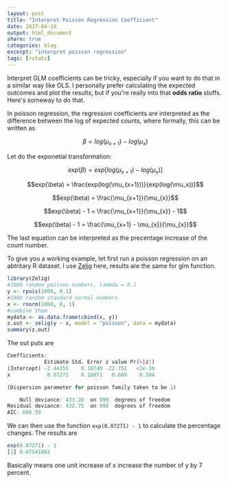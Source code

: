 ```yaml
---
layout: post
title: "Interpret Poisson Regression Coefficient"
date: 2017-04-19
output: html_document
share: true
categories: blog
excerpt: "interpret poisson regression"
tags: [rstats]
---
```



Interpret GLM coefficients can be tricky, especially if you want to do that in a similar way like OLS. I personally prefer calculating the expected outcomes and plot the results, but if you're really into that **odds ratio** stuffs. Here's someway to do that.

In poisson regression, the regression coefficients are  interpreted as the difference between the log of expected counts, where formally, this can be written as 

$$\beta = log(\mu_{x+1}) - log(\mu_x)$$

Let do the exponetial transformation:

$$exp(\beta) = exp[log(\mu_{x+1}) - log(\mu_x)]$$

$$exp(\beta) = \frac{exp(log(\mu_{x+1}))}{exp(log(\mu_x))}$$

$$exp(\beta) = \frac{\mu_{x+1}}{\mu_{x}}$$

$$exp(\beta) - 1  = \frac{\mu_{x+1}}{\mu_{x}} - 1$$

$$exp(\beta) - 1  = \frac{\mu_{x+1} - \mu_{x}}{\mu_{x}}$$

The last equation can be interpreted as the precentage increase of the count number. 


To give you a working example, let first run a poisson regression on an abtritary R dataset. I use [Zelig](http://docs.zeligproject.org/en/latest/zelig-poisson.html) here, results are the same for glm function.

```R
library(Zelig)
#1000 random poisson numbers, lambda = 0.1
y <- rpois(1000, 0.1)
#1000 random standard normal numbers
x <- rnorm(1000, 0, 1)
#combine them
mydata <- as.data.frame(cbind(x, y))
z.out <- zelig(y ~ x, model = "poisson", data = mydata)
summary(z.out)
```

The out puts are
```R
Coefficients:
            Estimate Std. Error z value Pr(>|z|)
(Intercept) -2.44355    0.10740 -22.751   <2e-16
x            0.07271    0.10871   0.669    0.504

(Dispersion parameter for poisson family taken to be 1)

    Null deviance: 433.20  on 999  degrees of freedom
Residual deviance: 432.75  on 998  degrees of freedom
AIC: 606.59

```

We can then use the function `exp(0.07271) - 1` to calculate the percentage changes. The results are

```R
exp(0.07271) - 1
[1] 0.07541862
```
Basically means one unit increase of x increase the number of y by 7 percent.


